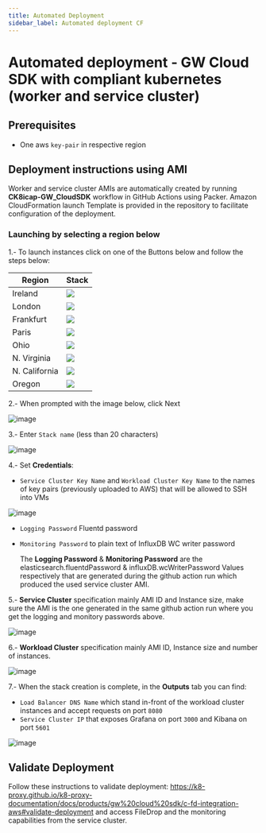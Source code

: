 ```yaml
---
title: Automated Deployment
sidebar_label: Automated deployment CF
---
```



# Automated deployment - GW Cloud SDK with compliant kubernetes (worker and service cluster)

## Prerequisites

-  One aws `key-pair` in respective region

## Deployment instructions using AMI

Worker and service cluster AMIs are automatically created by running **CK8icap-GW_CloudSDK** workflow in GitHub Actions using Packer.
Amazon CloudFormation launch Template is provided  in the repository to facilitate configuration of the deployment.

### Launching by selecting a region below

1.- To launch instances click on one of the Buttons below and follow the steps below:


| Region           | Stack                                                                                                                                                                                                                                                                                                                                      |
|------------------|--------------------------------------------------------------------------------------------------------------------------------------------------------------------------------------------------------------------------------------------------------------------------------------------------------------------------------------------|
| Ireland          | [<img src="https://s3.amazonaws.com/cloudformation-examples/cloudformation-launch-stack.png" />](https://console.aws.amazon.com/cloudformation/home?region=eu-west-1#/stacks/new?stackName=IcapLoadBalancerStack&templateURL=https://icap-cloudformation-template.s3-eu-west-1.amazonaws.com/Compliant_Kubernetes_ICAP_Service_with_Service_Cluster_Proxy_REST_API.json) |
| London          | [<img src="https://s3.amazonaws.com/cloudformation-examples/cloudformation-launch-stack.png" />](https://console.aws.amazon.com/cloudformation/home?region=eu-west-2#/stacks/new?stackName=IcapLoadBalancerStack&templateURL=https://icap-cloudformation-template.s3-eu-west-1.amazonaws.com/Compliant_Kubernetes_ICAP_Service_with_Service_Cluster_Proxy_REST_API.json) |
| Frankfurt          | [<img src="https://s3.amazonaws.com/cloudformation-examples/cloudformation-launch-stack.png" />](https://console.aws.amazon.com/cloudformation/home?region=eu-central-1#/stacks/new?stackName=IcapLoadBalancerStack&templateURL=https://icap-cloudformation-template.s3-eu-west-1.amazonaws.com/Compliant_Kubernetes_ICAP_Service_with_Service_Cluster_Proxy_REST_API.json) |
| Paris          | [<img src="https://s3.amazonaws.com/cloudformation-examples/cloudformation-launch-stack.png" />](https://console.aws.amazon.com/cloudformation/home?region=eu-west-3#/stacks/new?stackName=IcapLoadBalancerStack&templateURL=https://icap-cloudformation-template.s3-eu-west-1.amazonaws.com/Compliant_Kubernetes_ICAP_Service_with_Service_Cluster_Proxy_REST_API.json) |
| Ohio  | [<img src="https://s3.amazonaws.com/cloudformation-examples/cloudformation-launch-stack.png" />](https://console.aws.amazon.com/cloudformation/home?region=us-east-2#/stacks/new?stackName=IcapLoadBalancerStack&templateURL=https://icap-cloudformation-template.s3-eu-west-1.amazonaws.com/Compliant_Kubernetes_ICAP_Service_with_Service_Cluster_Proxy_REST_API.json) | 
| N. Virginia  | [<img src="https://s3.amazonaws.com/cloudformation-examples/cloudformation-launch-stack.png" />](https://console.aws.amazon.com/cloudformation/home?region=us-east-1#/stacks/new?stackName=IcapLoadBalancerStack&templateURL=https://icap-cloudformation-template.s3-eu-west-1.amazonaws.com/Compliant_Kubernetes_ICAP_Service_with_Service_Cluster_Proxy_REST_API.json) | 
| N. California  | [<img src="https://s3.amazonaws.com/cloudformation-examples/cloudformation-launch-stack.png" />](https://console.aws.amazon.com/cloudformation/home?region=us-west-1#/stacks/new?stackName=IcapLoadBalancerStack&templateURL=https://icap-cloudformation-template.s3-eu-west-1.amazonaws.com/Compliant_Kubernetes_ICAP_Service_with_Service_Cluster_Proxy_REST_API.json) | 
| Oregon  | [<img src="https://s3.amazonaws.com/cloudformation-examples/cloudformation-launch-stack.png" />](https://console.aws.amazon.com/cloudformation/home?region=us-west-2#/stacks/new?stackName=IcapLoadBalancerStack&templateURL=https://icap-cloudformation-template.s3-eu-west-1.amazonaws.com/Compliant_Kubernetes_ICAP_Service_with_Service_Cluster_Proxy_REST_API.json) | 



2.- When prompted with the image below, click Next

![image](https://user-images.githubusercontent.com/70196799/116567174-aef3a380-a907-11eb-9354-69c3d3630eb2.png)

3.- Enter `Stack name` (less than 20 characters)

![image](https://user-images.githubusercontent.com/70196799/116567268-c0d54680-a907-11eb-8b1e-8fe6c3665bfc.png)

 4.- Set **Credentials**:

  * `Service Cluster Key Name` and `Workload Cluster Key Name` to the names of key pairs (previously uploaded to AWS) that will be allowed to SSH into VMs

![image](https://user-images.githubusercontent.com/70196799/116567312-ce8acc00-a907-11eb-8642-b1943a81c8d2.png)

  * `Logging Password`  Fluentd password

  * `Monitoring Password` to plain text of InfluxDB WC writer password

    The **Logging Password** & **Monitoring Password** are the elasticsearch.fluentdPassword & influxDB.wcWriterPassword Values respectively that are generated during the github action run which produced the used service cluster AMI. 
    
  5.- **Service Cluster** specification mainly AMI ID and Instance size, make sure the AMI is the one generated in the same github action run where you get the logging and monitory passwords above.

![image](https://user-images.githubusercontent.com/70196799/116566431-0cd3bb80-a907-11eb-8952-5c768a886e2b.png)

  6.- **Workload Cluster** specification mainly AMI ID, Instance size and number of instances.

![image](https://user-images.githubusercontent.com/70196799/116566498-1ceb9b00-a907-11eb-8394-5ac9ab94eaec.png)


  7.- When the stack creation is complete, in the **Outputs** tab you can find:
  * `Load Balancer DNS Name` which stand in-front of the workload cluster instances and accept requests on port `8080`
  * `Service Cluster IP`  that exposes Grafana on port `3000` and Kibana on port `5601`

![image](https://user-images.githubusercontent.com/70196799/116567382-dba7bb00-a907-11eb-9479-b36230e14ddb.png)

## Validate Deployment

Follow these instructions to validate deployment: https://k8-proxy.github.io/k8-proxy-documentation/docs/products/gw%20cloud%20sdk/c-fd-integration-aws#validate-deployment and access FileDrop and the monitoring capabilities from the service cluster. 

